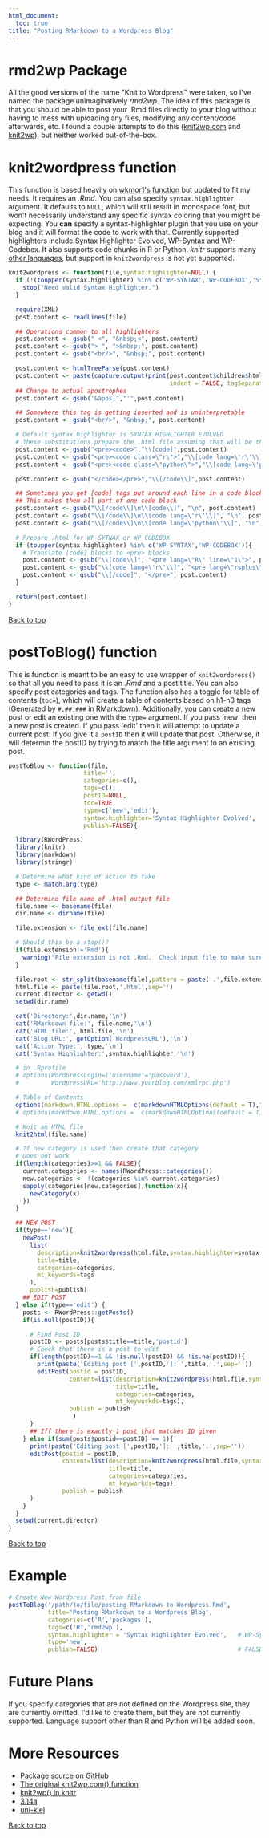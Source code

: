 ```yaml
---
html_document:
  toc: true
title: "Posting RMarkdown to a Wordpress Blog"
---
```




# rmd2wp Package
All the good versions of the name "Knit to Wordpress" were taken, so I've named the package unimaginatively *rmd2wp.*  The idea of this package is that you should be able to post your .Rmd files directly to your blog without having to mess with uploading any files, modifying any content/code afterwards, etc.  I found a couple attempts to do this ([knit2wp.com](https://wkmor1.wordpress.com/2012/07/01/rchievement-of-the-day-3-bloggin-from-r-14/) and [knit2wp](http://yihui.name/knitr/demo/wordpress/)), but neither worked out-of-the-box.


# knit2wordpress function
This function is based heavily on [wkmor1's function](https://wkmor1.wordpress.com/2012/07/01/rchievement-of-the-day-3-bloggin-from-r-14/) but updated to fit my needs.  It requires an *.Rmd*.  You can also specify `syntax.highlighter` argument.  It defaults to `NULL`, which will still result in monospace font, but won't necessarily understand any specific syntax coloring that you might be expecting.  You **can** specify a syntax-highlighter plugin that you use on your blog and it will format the code to work with that.  Currently supported highlighters include Syntax Highlighter Evolved, WP-Syntax and WP-Codebox.  It also supports code chunks in R or Python.  *knitr* supports many [other languages](http://yihui.name/knitr/demo/engines/), but support in `knit2wordpress` is not yet supported.


```r
knit2wordpress <- function(file,syntax.highlighter=NULL) {
  if (!(toupper(syntax.highlighter) %in% c('WP-SYNTAX','WP-CODEBOX','SYNTAX HIGHLIGHTER EVOLVED'))){
    stop("Need valid Syntax Highlighter.")
  }

  require(XML)
  post.content <- readLines(file)

  ## Operations common to all highlighters
  post.content <- gsub(" <", "&nbsp;<", post.content)
  post.content <- gsub("> ", ">&nbsp;", post.content)
  post.content <- gsub("<br/>", "&nbsp;", post.content)

  post.content <- htmlTreeParse(post.content)
  post.content <- paste(capture.output(print(post.content$children$html$children$body,
                                             indent = FALSE, tagSeparator = "")), collapse = "\n")
  ## Change to actual apostrophes
  post.content <- gsub('&apos;',"'",post.content)

  ## Somewhere this tag is getting inserted and is uninterpretable
  post.content <- gsub("<br/>", "&nbsp;", post.content)

  # Default syntax.highlighter is SYNTAX HIGHLIGHTER EVOLVED
  # These substitutions prepare the .html file assuming that will be the interpreter
  post.content <- gsub("<pre><code>","\\[code]",post.content)
  post.content <- gsub("<pre><code class=\"r\">","\\[code lang=\'r\'\\]",post.content)
  post.content <- gsub("<pre><code class=\"python\">","\\[code lang=\'python\'\\]",post.content)

  post.content <- gsub("</code></pre>","\\[/code\\]",post.content)

  ## Sometimes you get [code] tags put around each line in a code block.
  ## This makes them all part of one code block
  post.content <- gsub("\\[/code\\]\n\\[code\\]", "\n", post.content)
  post.content <- gsub("\\[/code\\]\n\\[code lang=\'r\'\\]", "\n", post.content)
  post.content <- gsub("\\[/code\\]\n\\[code lang=\'python\'\\]", "\n", post.content)

  # Prepare .html for WP-SYTNAX or WP-CODEBOX
  if (toupper(syntax.highlighter) %in% c('WP-SYNTAX','WP-CODEBOX')){
    # Translate [code] blocks to <pre> blocks
    post.content <- gsub("\\[code\\]", "<pre lang=\"R\" line=\"1\">", post.content)
    post.content <- gsub("\\[code lang=\'r\'\\]", "<pre lang=\"rsplus\" line=\"1\">", post.content)
    post.content <- gsub("\\[/code]", "</pre>", post.content)
  }

  return(post.content)
}
```

<a href="#top">Back to top</a>


# postToBlog() function

This is function is meant to be an easy to use wrapper of `knit2wordpress()` so that all you need to pass it is an *.Rmd* and a post title.  You can also specify post categories and tags.  The function also has a toggle for table of contents (`toc=`), which will create a table of contents based on h1-h3 tags (Generated by `#,##,###` in RMarkdown). Additionally, you can create a new post or edit an existing one with the `type=` argument.  If you pass 'new' then a new post is created.  If you pass 'edit' then it will attempt to update a current post.  If you give it a `postID` then it will update that post.  Otherwise, it will determin the postID by trying to match the title argument to an existing post.


```r
postToBlog <- function(file,
                     title='',
                     categories=c(),
                     tags=c(),
                     postID=NULL,
                     toc=TRUE,
                     type=c('new','edit'),
                     syntax.highlighter='Syntax Highlighter Evolved',
                     publish=FALSE){

  library(RWordPress)
  library(knitr)
  library(markdown)
  library(stringr)

  # Determine what kind of action to take
  type <- match.arg(type)

  ## Determine file name of .html output file
  file.name <- basename(file)
  dir.name <- dirname(file)

  file.extension <- file_ext(file.name)

  # Should this be a stop()?
  if(file.extension!='Rmd'){
    warning("File extension is not .Rmd.  Check input file to make sure it is correct format.")
  }

  file.root <- str_split(basename(file),pattern = paste('.',file.extension,sep=''))[[1]][1]
  html.file <- paste(file.root,'.html',sep='')
  current.director <- getwd()
  setwd(dir.name)

  cat('Directory:',dir.name,'\n')
  cat('RMarkdown file:', file.name,'\n')
  cat('HTML file:', html.file,'\n')
  cat('Blog URL:', getOption('WordpressURL'),'\n')
  cat('Action Type:', type,'\n')
  cat('Syntax Highlighter:',syntax.highlighter,'\n')

  # in .Rprofile
  # options(WordpressLogin=('username'='password'),
  #         WordpressURL='http://www.yourblog.com/xmlrpc.php')

  # Table of Contents
  options(markdown.HTML.options =  c(markdownHTMLOptions(default = T),"toc","hard_wrap"))
  # options(markdown.HTML.options =  c(markdownHTMLOptions(default = T),"number_sections"))

  # Knit an HTML file
  knit2html(file.name)

  # If new category is used then create that category
  # Does not work
  if(length(categories)>=1 && FALSE){
    current.categories <- names(RWordPress::categories())
    new.categories <- !(categories %in% current.categories)
    sapply(categories[new.categories],function(x){
      newCategory(x)
    })
  }

  ## NEW POST
  if(type=='new'){
    newPost(
      list(
        description=knit2wordpress(html.file,syntax.highlighter=syntax.highlighter),
        title=title,
        categories=categories,
        mt_keywords=tags
      ),
      publish=publish)
    ## EDIT POST
  } else if(type=='edit') {
    posts <- RWordPress::getPosts()
    if(is.null(postID)){

      # Find Post ID
      postID <- posts[posts$title==title,'postid']
      # Check that there is a post to edit
      if(length(postID)==1 && !is.null(postID) && !is.na(postID)){
        print(paste('Editing post [',postID,']: ',title,'.',sep=''))
        editPost(postid = postID,
                 content=list(description=knit2wordpress(html.file,syntax.highlighter=syntax.highlighter),
                              title=title,
                              categories=categories,
                              mt_keyworkds=tags),
                 publish = publish
                  )
      }
      ## Iff there is exactly 1 post that matches ID given
    } else if(sum(posts$postid==postID) == 1){
      print(paste('Editing post [',postID,']: ',title,'.',sep=''))
      editPost(postid = postID,
               content=list(description=knit2wordpress(html.file,syntax.highlighter=syntax.highlighter),
                            title=title,
                            categories=categories,
                            mt_keyworkds=tags),
               publish = publish
      )
    }
  }
  setwd(current.director)
}
```

<a href="#top">Back to top</a>

# Example


```r
# Create New Wordpress Post from file
postToBlog('/path/to/file/posting-RMarkdown-to-Wordpress.Rmd',
           title='Posting RMarkdown to a Wordpress Blog',
           categories=c('R','packages'),
           tags=c('R','rmd2wp'),
           syntax.highlighter = 'Syntax Highlighter Evolved',   # WP-Syntax and WP-CodeBox also supported, case-insensitive 
           type='new',
           publish=FALSE)                                       # FALSE Will upload file as a draft
```

# Future Plans
If you specify categories that are not defined on the Wordpress site, they are currently omitted.  I'd like to create them, but they are not currently supported.  Language support other than R and Python will be added soon.

# More Resources
- [Package source on GitHub](https://github.com/rweyant/rmd2wp)
- [The original knit2wp.com() function](https://wkmor1.wordpress.com/2012/07/01/rchievement-of-the-day-3-bloggin-from-r-14/)
- [knit2wp() in knitr](http://yihui.name/knitr/demo/wordpress/)
- [3.14a](http://3.14a.ch/archives/2015/03/08/how-to-publish-with-r-markdown-in-wordpress/)
- [uni-kiel](http://www.uni-kiel.de/psychologie/rexrepos/posts/rerWorkflowWP.html)

<a href="#top">Back to top</a>

